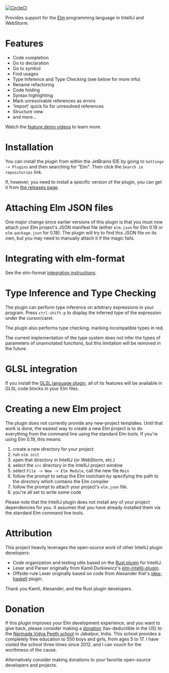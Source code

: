 [![CircleCI](https://circleci.com/gh/klazuka/intellij-elm.svg?style=svg)](https://circleci.com/gh/klazuka/intellij-elm)

Provides support for the [Elm](http://elm-lang.org) programming language in IntelliJ and WebStorm.


# Features 

* Code completion
* Go to declaration
* Go to symbol
* Find usages
* Type Inference and Type Checking (see below for more info)
* Rename refactoring
* Code folding
* Syntax highlighting
* Mark unresolvable references as errors
* 'Import' quick fix for unresolved references
* Structure view
* and more...

Watch the [feature demo videos](https://klazuka.github.io/intellij-elm/) to learn more.


# Installation

You can install the plugin from within the JetBrains IDE by going to `Settings -> Plugins` and then searching for "Elm". Then click the `Search in repositories` link.

If, however, you need to install a specific version of the plugin, you can get it from [the releases page](https://github.com/klazuka/intellij-elm/releases).


# Attaching Elm JSON files

One major change since earlier versions of this plugin is that you must now attach your Elm project's JSON manifest
file (either `elm.json` for Elm 0.19 or `elm-package.json` for 0.18). The plugin will try to find this JSON file 
on its own, but you may need to manually attach it if the magic fails.


# Integrating with elm-format

See the elm-format [integration instructions](https://github.com/klazuka/intellij-elm/blob/master/docs/elm-format/setup.md).


# Type Inference and Type Checking

The plugin can perform type inference on arbitrary expressions in your program. Press `ctrl-shift-p` to display the inferred type of the expression under the cursor/caret.

The plugin also performs type checking, marking incompatible types in red.

The current implementation of the type system does not infer the types of parameters of unannotated
functions, but this limitation will be removed in the future.

# GLSL integration

If you install the [GLSL language plugin](https://plugins.jetbrains.com/plugin/6993-glsl-support),
all of its features will be available in GLSL code blocks in your Elm files.

# Creating a new Elm project

The plugin does not currently provide any new-project templates. Until that work is done, the easiest way to create a new
Elm project is to do everything from the command line using the standard Elm tools. If you're using Elm 0.19, this means:

1. create a new directory for your project
1. run `elm init`
1. open that directory in IntelliJ (or WebStorm, etc.)
1. select the `src` directory in the IntelliJ project window
1. select `File -> New -> Elm Module`, call the new file `Main`
1. follow the prompt to setup the Elm toolchain by specifying the path to the directory which contains the Elm compiler
1. follow the prompt to attach your project's `elm.json` file.
1. you're all set to write some code

Please note that the IntelliJ plugin does not install any of your project dependencies for you. It assumes that you have
already installed them via the standard Elm command line tools.


# Attribution

This project heavily leverages the open-source work of other IntelliJ plugin developers:

* Code organization and testing utils based on the [Rust plugin](https://github.com/intellij-rust/intellij-rust) for IntelliJ. 
* Lexer and Parser originally from Kamil Durkiewicz's [elm-intellij-plugin](https://github.com/durkiewicz/elm-plugin).
* Offside-rule Lexer originally based on code from Alexander Kiel's [idea-haskell](https://github.com/alexanderkiel/idea-haskell) plugin.

Thank you Kamil, Alexander, and the Rust plugin developers.


# Donation

If this plugin improves your Elm development experience, and you want to give back, please consider making a [donation](http://www.brahmrishiyoga.org/donate) (tax-deductible in the US) to the [Narmada Vidya Peeth school](http://www.brahmrishiyoga.org/jabalpur_school/photo_gallery) in Jabalpur, India. This school provides a completely free education to 550 boys and girls, from ages 5 to 17. I have visited the school three times since 2012, and I can vouch for the worthiness of the cause.

Alternatively consider making donations to your favorite open-source developers and projects.
